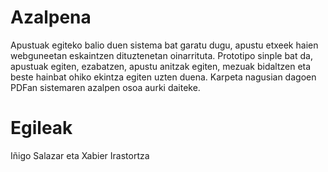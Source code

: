 # Azalpena

Apustuak egiteko balio duen sistema bat garatu dugu, apustu etxeek haien webguneetan eskaintzen dituztenetan oinarrituta. Prototipo sinple bat da, apustuak egiten, ezabatzen, apustu anitzak egiten, mezuak bidaltzen eta beste hainbat ohiko ekintza egiten uzten duena. Karpeta nagusian dagoen PDFan sistemaren azalpen osoa aurki daiteke. 

# Egileak

Iñigo Salazar eta Xabier Irastortza
